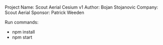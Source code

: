 Project Name: Scout Aerial Cesium v1
Author: Bojan Stojanovic
Company: Scout Aerial
Sponsor: Patrick Weeden

Run commands:
- npm install
- npm start